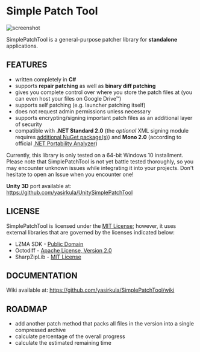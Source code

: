 # Simple Patch Tool

![screenshot](https://raw.githubusercontent.com/yasirkula/UnitySimplePatchTool/master/Images/launcer-winforms.png)

SimplePatchTool is a general-purpose patcher library for **standalone** applications.

## FEATURES

- written completely in **C#**
- supports **repair patching** as well as **binary diff patching**
- gives you complete control over where you store the patch files at (you can even host your files on Google Drive™)
- supports self patching (e.g. launcher patching itself)
- does not request admin permissions unless necessary
- supports encrypting/signing important patch files as an additional layer of security
- compatible with **.NET Standard 2.0** (the *optional* XML signing module requires [additional NuGet package(s)](https://www.nuget.org/packages/System.Security.Cryptography.Xml/)) and **Mono 2.0** (according to official [.NET Portability Analyzer](https://docs.microsoft.com/en-us/dotnet/standard/analyzers/portability-analyzer))

Currently, this library is only tested on a 64-bit Windows 10 installment. Please note that SimplePatchTool is not yet battle tested thoroughly, so you may encounter unknown issues while integrating it into your projects. Don't hesitate to open an Issue when you encounter one!

**Unity 3D** port available at: https://github.com/yasirkula/UnitySimplePatchTool

## LICENSE

SimplePatchTool is licensed under the [MIT License](LICENSE); however, it uses external libraries that are governed by the licenses indicated below:

- LZMA SDK - [Public Domain](https://www.7-zip.org/sdk.html)
- Octodiff - [Apache License, Version 2.0](https://github.com/OctopusDeploy/Octodiff/blob/master/LICENSE.txt)
- SharpZipLib - [MIT License](https://github.com/icsharpcode/SharpZipLib/blob/master/LICENSE.txt)

## DOCUMENTATION

Wiki available at: https://github.com/yasirkula/SimplePatchTool/wiki

## ROADMAP

- add another patch method that packs all files in the version into a single compressed archive
- calculate percentage of the overall progress
- calculate the estimated remaining time
